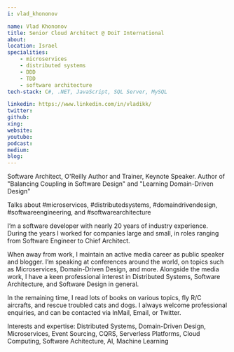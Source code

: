 ```yaml
---
i: vlad_khononov

name: Vlad Khononov
title: Senior Cloud Architect @ DoiT International
about: 
location: Israel
specialities:
    - microservices
    - distributed systems
    - DDD
    - TDD
    - software architecture
tech-stack: C#, .NET, JavaScript, SQL Server, MySQL

linkedin: https://www.linkedin.com/in/vladikk/
twitter: 
github: 
xing: 
website: 
youtube: 
podcast: 
medium: 
blog: 
---
```


Software Architect, O'Reilly Author and Trainer, Keynote Speaker. Author of "Balancing Coupling in Software Design" and "Learning Domain-Driven Design"

Talks about #microservices, #distributedsystems, #domaindrivendesign, #softwareengineering, and #softwarearchitecture

I’m a software developer with nearly 20 years of industry experience. During the years I worked for companies large and small, in roles ranging from Software Engineer to Chief Architect. 

When away from work, I maintain an active media career as public speaker and blogger. I’m speaking at conferences around the world, on topics such as Microservices, Domain-Driven Design, and more. Alongside the media work, I have a keen professional interest in Distributed Systems, Software Architecture, and Software Design in general. 

In the remaining time, I read lots of books on various topics, fly R/C aircrafts, and rescue troubled cats and dogs. I always welcome professional enquiries, and can be contacted via InMail, Email, or Twitter.

Interests and expertise: Distributed Systems, Domain-Driven Design, Microservices, Event Sourcing, CQRS, Serverless Platforms, Cloud Computing, Software Achitecture, AI, Machine Learning